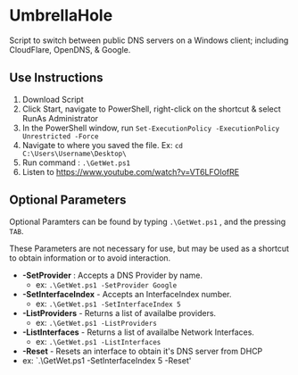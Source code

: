 # UmbrellaHole
Script to switch between public DNS servers on a Windows client; including CloudFlare, OpenDNS, & Google.

## Use Instructions
1. Download Script
2. Click Start, navigate to PowerShell, right-click on the shortcut & select RunAs Administrator
3. In the PowerShell window, run `Set-ExecutionPolicy -ExecutionPolicy Unrestricted -Force`
4. Navigate to where you saved the file. Ex: `cd C:\Users\Username\Desktop\`
5. Run command : `.\GetWet.ps1`
6. Listen to https://www.youtube.com/watch?v=VT6LFOIofRE

## Optional Parameters
Optional Paramters can be found by typing `.\GetWet.ps1` , and the pressing `TAB`.

These Parameters are not necessary for use, but may be used as a shortcut to obtain information or to avoid interaction.
- **-SetProvider** : Accepts a DNS Provider by name.
  - ex: `.\GetWet.ps1 -SetProvider Google` 
- **-SetInterfaceIndex** - Accepts an InterfaceIndex number.
  - ex: `.\GetWet.ps1 -SetInterfaceIndex 5`
- **-ListProviders** - Returns a list of availalbe providers.
  - ex: `.\GetWet.ps1 -ListProviders`
- **-ListInterfaces** - Returns a list of availalbe Network Interfaces.
  - ex: `.\GetWet.ps1 -ListInterfaces`
- **-Reset** - Resets an interface to obtain it's DNS server from DHCP
 - ex: `.\GetWet.ps1 -SetInterfaceIndex 5 -Reset'
